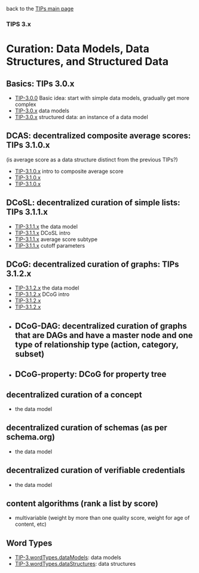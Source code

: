 back to the [TIPs main page](..)

### TIPS 3.x

Curation: Data Models, Data Structures, and Structured Data
=====

## Basics: TIPs 3.0.x
- [TIP-3.0.0]() Basic idea: start with simple data models, gradually get more complex
- [TIP-3.0.x]() data models
- [TIP-3.0.x]() structured data: an instance of a data model

## DCAS: decentralized composite average scores: TIPs 3.1.0.x
(is average score as a data structure distinct from the previous TIPs?)
- [TIP-3.1.0.x](DCAS) intro to composite average score
- [TIP-3.1.0.x]() 
- [TIP-3.1.0.x]()

## DCoSL: decentralized curation of simple lists: TIPs 3.1.1.x
- [TIP-3.1.1.x](DCoSL) the data model
- [TIP-3.1.1.x](dataStructures/DCoSL/DCoSL.md) DCoSL intro
- [TIP-3.1.1.x]() average score subtype
- [TIP-3.1.1.x]() cutoff parameters

## DCoG: decentralized curation of graphs: TIPs 3.1.2.x
- [TIP-3.1.2.x](DCoG) the data model
- [TIP-3.1.2.x](dataStructures/DCoSL/DCoSL.md) DCoG intro
- [TIP-3.1.2.x]() 
- [TIP-3.1.2.x]()
- ## DCoG-DAG: decentralized curation of graphs that are DAGs and have a master node and one type of relationship type (action, category, subset)
- ## DCoG-property: DCoG for property tree

## decentralized curation of a concept
- []() the data model

## decentralized curation of schemas (as per schema.org)
- []() the data model

## decentralized curation of verifiable credentials
- []() the data model

## content algorithms (rank a list by score)
- multivariable (weight by more than one quality score, weight for age of content, etc)

## Word Types
- [TIP-3.wordTypes.dataModels](): data models
- [TIP-3.wordTypes.dataStructures](): data structures

